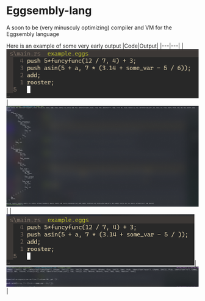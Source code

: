 # Eggsembly-lang
A soon to be (very minusculy optimizing) compiler and VM for the Eggsembly language

Here is an example of some very early output 
|Code|Output|
|---|---|
|![working eggsembly source code](workingsource.png)|![output of compiler given working code](workingoutput.png)|
|![broken eggsembly source code](brokensource.png)|![output of compiler given working code](brokenoutput.png)|
